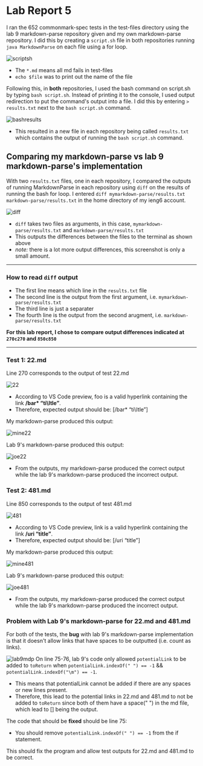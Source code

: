 # Lab Report 5

I ran the 652 commonmark-spec tests in the test-files directory using the lab 9 markdown-parse repository given and my own markdown-parse repository. I did this by creating a `script.sh` file in both repositories running `java MarkdownParse` on each file using a for loop.

![scriptsh](scriptsh.png)
* The `*.md` means all md fails in test-files
* `echo $file` was to print out the name of the file

Following this, in **both** repositories, I used the bash command on script.sh by typing `bash script.sh`. Instead of printing it to the console, I used output redirection to put the command's output into a file. I did this by entering `> results.txt` next to the `bash script.sh` command.

![bashresults](bashresults.png)
* This resulted in a new file in each repository being called `results.txt` which contains the output of running the `bash script.sh` command.

## Comparing my markdown-parse vs lab 9 markdown-parse's implementation
With two `results.txt` files, one in each repository, I compared the outputs of running MarkdownParse in each repository using `diff` on the results of running the bash for loop. I entered `diff mymarkdown-parse/results.txt markdown-parse/results.txt` in the home directory of my ieng6 account.

![diff](diff.png)
* `diff` takes two files as arguments, in this case, `mymarkdown-parse/results.txt` and `markdown-parse/results.txt`
* This outputs the differences between the files to the terminal as shown above
* *note:* there is a lot more output differences, this screenshot is only a small amount.

---
### How to read `diff` output
* The first line means which line in the `results.txt` file
* The second line is the output from the first argument, i.e. `mymarkdown-parse/results.txt`
* The third line is just a separater
* The fourth line is the output from the second arugment, i.e. `markdown-parse/results.txt`

**For this lab report, I chose to compare output differences indicated at `270c270` and `850c850`**

---

### Test 1: 22.md
Line 270 corresponds to the output of test 22.md

![22](22.png)
* According to VS Code preview, foo is a valid hyperlink containing the link **/bar\* “ti\Itle”**. 
* Therefore, expected output should be: [/bar\* “ti\Itle”]

My markdown-parse produced this output:

![mine22](mine22.png)

Lab 9's markdown-parse produced this output:

![joe22](joe22.png)

* From the outputs, my markdown-parse produced the correct output while the lab 9's markdown-parse produced the incorrect output.

### Test 2: 481.md
Line 850 corresponds to the output of test 481.md

![481](481.png)
* According to VS Code preview, link is a valid hyperlink containing the link **/uri “title”**. 
* Therefore, expected output should be: [/uri “title”]

My markdown-parse produced this output:

![mine481](mine481.png)

Lab 9's markdown-parse produced this output:

![joe481](joe481.png)

* From the outputs, my markdown-parse produced the correct output while the lab 9's markdown-parse produced the incorrect output.

### Problem with Lab 9's markdown-parse for 22.md and 481.md
For both of the tests, the **bug** with lab 9's markdown-parse implementation is that it doesn't allow links that have spaces to be outputted (i.e. count as links).

![lab9mdp](lab9mdp.png)
On line 75-76, lab 9's code only allowed `potentialLink` to be added to `toReturn` when `potentialLink.indexOf(" ") == -1` && `potentialLink.indexOf("\m") == -1`.
* This means that potentialLink cannot be added if there are any spaces or new lines present.
* Therefore, this lead to the potential links in 22.md and 481.md to not be added to `toReturn` since both of them have a space(" ") in the md file, which lead to [] being the output.

The code that should be **fixed** should be line 75:
* You should remove `potentialLink.indexOf(" ") == -1` from the if statement.

This should fix the program and allow test outputs for 22.md and 481.md to be correct.
